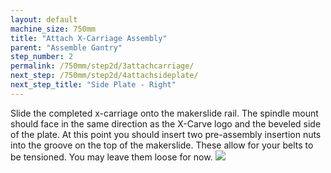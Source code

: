 ```yaml
---
layout: default
machine_size: 750mm
title: "Attach X-Carriage Assembly"
parent: "Assemble Gantry"
step_number: 2
permalink: /750mm/step2d/3attachcarriage/
next_step: /750mm/step2d/4attachsideplate/
next_step_title: "Side Plate - Right"
---
```



Slide the completed x-carriage onto the makerslide rail. The spindle mount should face in the same direction as the X-Carve logo and the beveled side of the plate. At this point you should insert two pre-assembly insertion nuts into the groove on the top of the makerslide. These allow for your belts to be tensioned. You may leave them loose for now.
<img src="../../step2/photo/P4210438jpg02.jpg">
